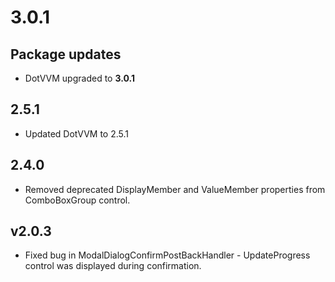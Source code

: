 # 3.0.1
## Package updates
- DotVVM upgraded to **3.0.1**

## 2.5.1
* Updated DotVVM to 2.5.1
## 2.4.0
* Removed deprecated DisplayMember and ValueMember properties from ComboBoxGroup control.
## v2.0.3
* Fixed bug in ModalDialogConfirmPostBackHandler - UpdateProgress control was displayed during confirmation.
